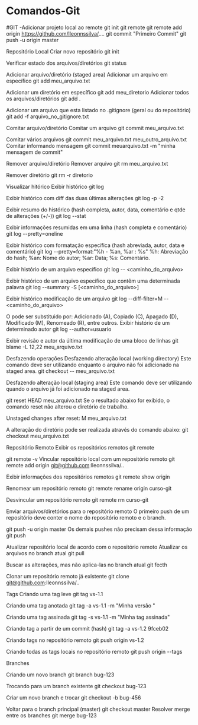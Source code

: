 # Comandos-Git


#GIT
-Adicionar projeto local ao remote
git init
git remote
git remote add origin https://github.com/lleonnssilva/....
git commit "Primeiro Commit"
git push -u origin master


Repositório Local
Criar novo repositório
git init

Verificar estado dos arquivos/diretórios
git status

Adicionar arquivo/diretório (staged area)
Adicionar um arquivo em específico
git add meu_arquivo.txt

Adicionar um diretório em específico
git add meu_diretorio
Adicionar todos os arquivos/diretórios
git add .
	
Adicionar um arquivo que esta listado no .gitignore (geral ou do repositório)
git add -f arquivo_no_gitignore.txt

Comitar arquivo/diretório
Comitar um arquivo
git commit meu_arquivo.txt

Comitar vários arquivos
git commit meu_arquivo.txt meu_outro_arquivo.txt
Comitar informando mensagem
git commit meuarquivo.txt -m "minha mensagem de commit"

Remover arquivo/diretório
Remover arquivo
git rm meu_arquivo.txt

Remover diretório
git rm -r diretorio

Visualizar hitórico
Exibir histórico
git log

Exibir histórico com diff das duas últimas alterações
git log -p -2

Exibir resumo do histórico (hash completa, autor, data, comentário e qtde de alterações (+/-))
git log --stat

Exibir informações resumidas em uma linha (hash completa e comentário)
git log --pretty=oneline

Exibir histórico com formatação específica (hash abreviada, autor, data e comentário)
git log --pretty=format:"%h - %an, %ar : %s"
%h: Abreviação do hash;
%an: Nome do autor;
%ar: Data;
%s: Comentário.


Exibir histório de um arquivo específico
git log -- <caminho_do_arquivo>

Exibir histórico de um arquivo específico que contêm uma determinada palavra
git log --summary -S<palavra> [<caminho_do_arquivo>]

Exibir histórico modificação de um arquivo
git log --diff-filter=M -- <caminho_do_arquivo>

O pode ser substituido por: Adicionado (A), Copiado (C), Apagado (D), Modificado (M), Renomeado (R), entre outros.
Exibir histório de um determinado autor
git log --author=usuario

Exibir revisão e autor da última modificação de uma bloco de linhas
git blame -L 12,22 meu_arquivo.txt 

Desfazendo operações
Desfazendo alteração local (working directory)
Este comando deve ser utilizando enquanto o arquivo não foi adicionado na staged area.
git checkout -- meu_arquivo.txt

Desfazendo alteração local (staging area)
Este comando deve ser utilizando quando o arquivo já foi adicionado na staged area.

git reset HEAD meu_arquivo.txt
Se o resultado abaixo for exibido, o comando reset não alterou o diretório de trabalho.

Unstaged changes after reset:
M	meu_arquivo.txt

A alteração do diretório pode ser realizada através do comando abaixo:
git checkout meu_arquivo.txt

Repositório Remoto
Exibir os repositórios remotos
git remote

git remote -v
Vincular repositório local com um repositório remoto
git remote add origin git@github.com:lleonnssilva/..

Exibir informações dos repositórios remotos
git remote show origin

Renomear um repositório remoto
git remote rename origin curso-git

Desvincular um repositório remoto
git remote rm curso-git

Enviar arquivos/diretórios para o repositório remoto
O primeiro push de um repositório deve conter o nome do repositório remoto e o branch.

git push -u origin master
Os demais pushes não precisam dessa informação
git push

Atualizar repositório local de acordo com o repositório remoto
Atualizar os arquivos no branch atual
git pull

Buscar as alterações, mas não aplica-las no branch atual
git fecth

Clonar um repositório remoto já existente
git clone git@github.com:lleonnssilva/..

Tags
Criando uma tag leve
git tag vs-1.1

Criando uma tag anotada
git tag -a vs-1.1 -m "Minha versão "

Criando uma tag assinada
git tag -s vs-1.1 -m "Minha tag assinada"

Criando tag a partir de um commit (hash)
git tag -a vs-1.2 9fceb02

Criando tags no repositório remoto
git push origin vs-1.2

Criando todas as tags locais no repositório remoto
git push origin --tags

Branches

Criando um novo branch
git branch bug-123

Trocando para um branch existente
git checkout bug-123

Criar um novo branch e trocar
git checkout -b bug-456

Voltar para o branch principal (master)
git checkout master
Resolver merge entre os branches
git merge bug-123

